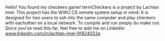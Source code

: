 Hello! You found my checkers game!
termCheckers is a project by Lachlan Imel.
This project has the WWU CS remote system setup in mind.
It is designed for two users to ssh into the same computer and play checkers with eachother on a local network.
To compile and run simply do make run.
Since you've read this far, feel free to add me on Linkedin: www.linkedin.com/in/lachlan-imel-91824022a
